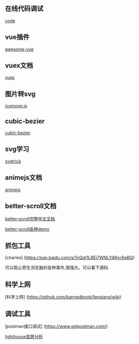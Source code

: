 
在线代码调试
------------
[code](https://codesandbox.io/s/vue)

vue插件
------------
[awesome-vue](https://github.com/vuejs/awesome-vue)

vuex文档
------------
[vuex](https://vuex.vuejs.org/zh/api/#createnamespacedhelpers)

图片转svg
------------
[icomoon.io](https://icomoon.io/)

cubic-bezier
------------
[cubic-bezier](http://cubic-bezier.com/#.17,.67,.83,.67)

svg学习
------------
[svgtrick](http://svgtrick.com/)

animejs文档
------------
[animejs](http://animejs.com/documentation/#basicTimeline)

better-scroll文档
------------
[better-scroll完整中文文档](https://ustbhuangyi.github.io/better-scroll/doc/zh-hans/options.html#preventdefaultexception)

[better-scroll各种demo](https://ustbhuangyi.github.io/better-scroll/#/examples/full-page-vertical-slide/en)

抓包工具
------------
[charles]
(https://pan.baidu.com/s/1nQgt1LBEj7WNLY48nc6eBQ)

可以阻止原生浏览器的各种事件,很强大。可以看下源码

科学上网
------------
[科学上网]
(https://github.com/bannedbook/fanqiang/wiki)

调试工具
------------
[postman接口调试]
(https://www.getpostman.com/)

[lighthouse首屏分析](https://chrome.google.com/webstore/detail/lighthouse/blipmdconlkpinefehnmjammfjpmpbjk?hl=zh-CN)

